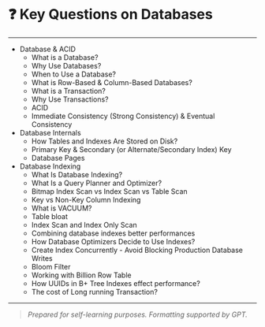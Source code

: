 # ❓ Key Questions on Databases

---

- Database & ACID
  - What is a Database?  
  - Why Use Databases?  
  - When to Use a Database?  
  - What is Row-Based & Column-Based Databases?
  - What is a Transaction?
  - Why Use Transactions?
  - ACID
  - Immediate Consistency (Strong Consistency) & Eventual Consistency
- Database Internals
  - How Tables and Indexes Are Stored on Disk?
  - Primary Key & Secondary (or Alternate/Secondary Index) Key
  - Database Pages
- Database Indexing
  - What Is Database Indexing?
  - What Is a Query Planner and Optimizer?
  - Bitmap Index Scan vs Index Scan vs Table Scan
  - Key vs Non-Key Column Indexing
  - What is VACUUM?
  - Table bloat
  - Index Scan and Index Only Scan
  - Combining database indexes better performances
  - How Database Optimizers Decide to Use Indexes?
  - Create Index Concurrently - Avoid Blocking Production Database Writes
  - Bloom Filter
  - Working with Billion Row Table
  - How UUIDs in B+ Tree Indexes effect performance?
  - The cost of Long running Transaction?

---

> _Prepared for self-learning purposes. Formatting supported by GPT._
